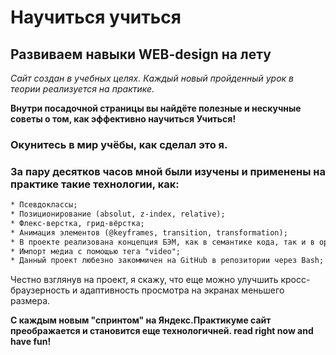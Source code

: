 # Научиться учиться
## Развиваем навыки WEB-design на лету



*Сайт создан в учебных целях. Каждый новый пройденный урок в теории реализуется на практике.*

**Внутри посадочной страницы вы найдёте полезные и нескучные советы о том, как эффективно научиться Учиться!**

### Окунитесь в мир учёбы, как сделал это я.

### За пару десятков часов мной были изучены и применены на практике такие технологии, как:

```html
* Псевдоклассы;
* Позиционирование (absolut, z-index, relative);
* Флекс-верстка, грид-вёрстка;
* Анимация элементов (@keyframes, transition, transformation);
* В проекте реализована концепция БЭМ, как в семантике кода, так и в организации файлов внутри сайта с помощью директивы @import;
* Импорт медиа с помощью тега "video";
* Данный проект любезно закоммичен на GitHub в репозитории через Bash;
```
Честно взглянув на проект, я скажу, что еще можно улучшить кросс-браузерность и адаптивность просмотра на экранах меньшего размера.

**С каждым новым "спринтом" на Яндекс.Практикуме сайт преображается и становится еще технологичней. read right now and have fun!**


